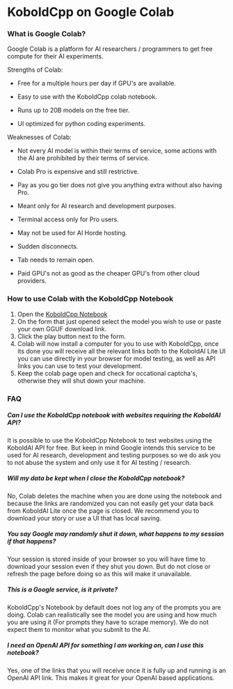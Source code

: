 # KoboldCpp on Google Colab
### What is Google Colab?
Google Colab is a platform for AI researchers / programmers to get free compute for their AI experiments.

Strengths of Colab:

- Free for a multiple hours per day if GPU's are available.

- Easy to use with the KoboldCpp colab notebook.

- Runs up to 20B models on the free tier.

- UI optimized for python coding experiments.

Weaknesses of Colab:

- Not every AI model is within their terms of service, some actions with the AI are prohibited by their terms of service.

- Colab Pro is expensive and still restrictive.

- Pay as you go tier does not give you anything extra without also having Pro.

- Meant only for AI research and development purposes.

- Terminal access only for Pro users.

- May not be used for AI Horde hosting.

- Sudden disconnects.

- Tab needs to remain open.

- Paid GPU's not as good as the cheaper GPU's from other cloud providers.

### How to use Colab with the KoboldCpp Notebook
1. Open the [KoboldCpp Notebook](https://koboldai.org/colabcpp)
2. On the form that just opened select the model you wish to use or paste your own GGUF download link.
3. Click the play button next to the form.
4. Colab will now install a computer for you to use with KoboldCpp, once its done you will receive all the relevant links both to the KoboldAI Lite UI you can use directly in your browser for model testing, as well as API links you can use to test your development.
5. Keep the colab page open and check for occational captcha's, otherwise they will shut down your machine.

### FAQ

##### Can I use the KoboldCpp notebook with websites requiring the KoboldAI API?

It is possible to use the KoboldCpp Notebook to test websites using the KoboldAI API for free. But keep in mind Google intends this service to be used for AI research, development and testing purposes so we do ask you to not abuse the system and only use it for AI testing / research.

##### Will my data be kept when I close the KoboldCpp notebook?

No, Colab deletes the machine when you are done using the notebook and because the links are randomized you can not easily get your data back from KoboldAI Lite once the page is closed. We recommend you to download your story or use a UI that has local saving.

##### You say Google may randomly shut it down, what happens to my session if that happens?
Your session is stored inside of your browser so you will have time to download your session even if they shut you down. But do not close or refresh the page before doing so as this will make it unavailable.

##### This is a Google service, is it private?
KoboldCpp's Notebook by default does not log any of the prompts you are doing. Colab can realistically see the model you are using and how much you are using it (For prompts they have to scrape memory). We do not expect them to monitor what you submit to the AI.

##### I need an OpenAI API for something I am working on, can I use this notebook?
Yes, one of the links that you will receive once it is fully up and running is an OpenAI API link. This makes it great for your OpenAI based applications.